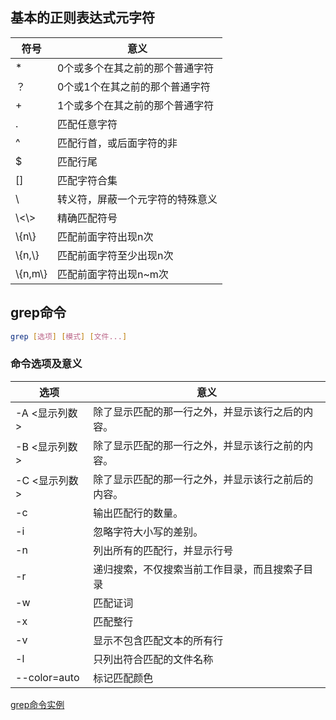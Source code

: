 ## 基本的正则表达式元字符

| 符号      | 意义                             |
| --------- | -------------------------------- |
| *         | 0个或多个在其之前的那个普通字符  |
| ？        | 0个或1个在其之前的那个普通字符   |
| +         | 1个或多个在其之前的那个普通字符  |
| .         | 匹配任意字符                     |
| ^         | 匹配行首，或后面字符的非         |
| $         | 匹配行尾                         |
| []        | 匹配字符合集                     |
| \         | 转义符，屏蔽一个元字符的特殊意义 |
| \\<\\>    | 精确匹配符号                     |
| \\{n\\}   | 匹配前面字符出现n次              |
| \\{n,\\}  | 匹配前面字符至少出现n次          |
| \\{n,m\\} | 匹配前面字符出现n~m次            |

## grep命令

```sh
grep [选项] [模式] [文件...]
```

### 命令选项及意义

| 选项 | 意义 |
| ---- | ---- |
|-A <显示列数> |除了显示匹配的那一行之外，并显示该行之后的内容。|
|-B <显示列数>|除了显示匹配的那一行之外，并显示该行之前的内容。|
|-C <显示列数>  |除了显示匹配的那一行之外，并显示该行之前后的内容。|
|-c |输出匹配行的数量。|
|-i | 忽略字符大小写的差别。|
|-n | 列出所有的匹配行，并显示行号|
|-r | 递归搜索，不仅搜索当前工作目录，而且搜索子目录|
|-w | 匹配证词|
|-x | 匹配整行|
|-v | 显示不包含匹配文本的所有行 |
|-l | 只列出符合匹配的文件名称 |
|--color=auto | 标记匹配颜色 |

[grep命令实例](https://man.linuxde.net/grep)

